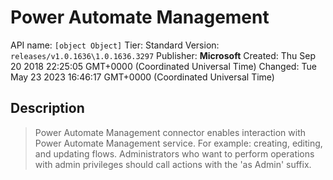 # Power Automate Management
API name: `[object Object]`
Tier: Standard
Version: `releases/v1.0.1636\1.0.1636.3297`
Publisher: **Microsoft**
Created: Thu Sep 20 2018 22:25:05 GMT+0000 (Coordinated Universal Time)
Changed: Tue May 23 2023 16:46:17 GMT+0000 (Coordinated Universal Time)

## Description
> Power Automate Management connector enables interaction with Power Automate Management service. For example: creating, editing, and updating flows. Administrators who want to perform operations with admin privileges should call actions with the 'as Admin' suffix.
